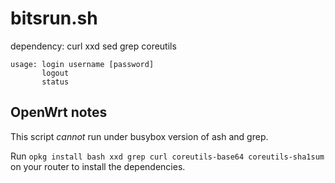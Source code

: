 # bitsrun.sh
dependency: curl xxd sed grep coreutils

```
usage: login username [password]
       logout
       status
```
## OpenWrt notes

This script *cannot* run under busybox version of ash and grep. 

Run `opkg install bash xxd grep curl coreutils-base64 coreutils-sha1sum` on your router to install the dependencies.
